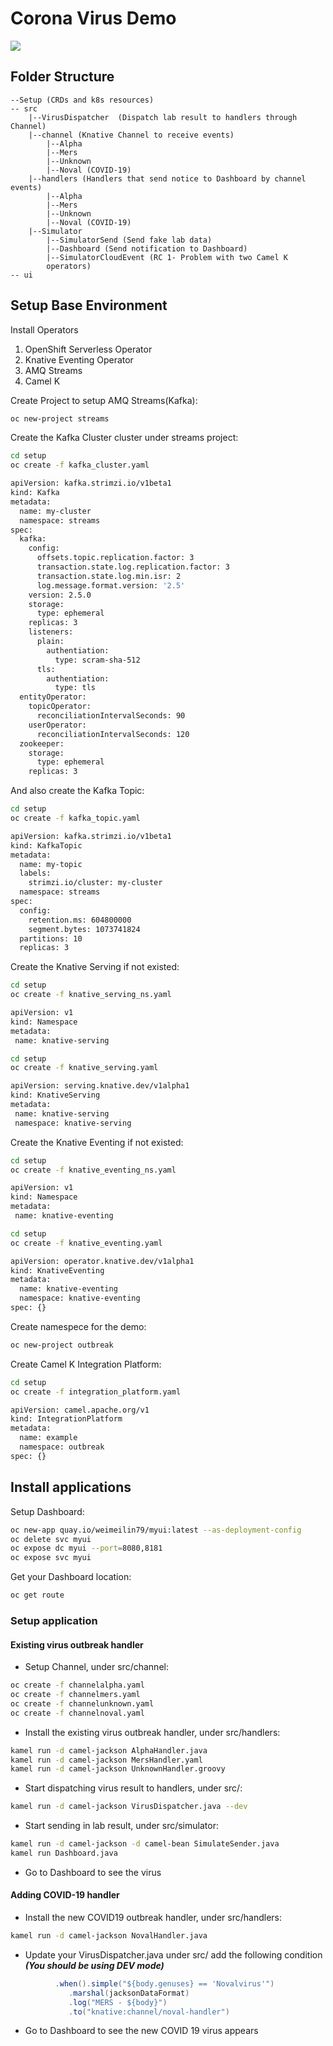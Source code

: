 # Corona Virus Demo

![](Outbreak.png)


## Folder Structure

```
--Setup (CRDs and k8s resources)
-- src
	|--VirusDispatcher	(Dispatch lab result to handlers through Channel)
	|--channel (Knative Channel to receive events)
		|--Alpha
		|--Mers
		|--Unknown
		|--Noval (COVID-19)
	|--handlers (Handlers that send notice to Dashboard by channel events)
		|--Alpha
		|--Mers
		|--Unknown
		|--Noval (COVID-19)
	|--Simulator
		|--SimulatorSend (Send fake lab data)
		|--Dashboard (Send notification to Dashboard)
		|--SimulatorCloudEvent (RC 1- Problem with two Camel K
		operators)
-- ui
```
## Setup Base Environment
Install Operators

1. OpenShift Serverless Operator
1. Knative Eventing Operator
1. AMQ Streams
1. Camel K

Create Project to setup AMQ Streams(Kafka):

```bash
oc new-project streams
```

Create the Kafka Cluster cluster under streams project:

```bash
cd setup
oc create -f kafka_cluster.yaml
```

```bash
apiVersion: kafka.strimzi.io/v1beta1
kind: Kafka
metadata:
  name: my-cluster
  namespace: streams
spec:
  kafka:
    config:
      offsets.topic.replication.factor: 3
      transaction.state.log.replication.factor: 3
      transaction.state.log.min.isr: 2
      log.message.format.version: '2.5'
    version: 2.5.0
    storage:
      type: ephemeral
    replicas: 3
    listeners:
      plain:
        authentiation:
          type: scram-sha-512
      tls:
        authentiation:
          type: tls
  entityOperator:
    topicOperator:
      reconciliationIntervalSeconds: 90
    userOperator:
      reconciliationIntervalSeconds: 120
  zookeeper:
    storage:
      type: ephemeral
    replicas: 3

```

And also create the Kafka Topic:

```bash
cd setup
oc create -f kafka_topic.yaml
```

```bash
apiVersion: kafka.strimzi.io/v1beta1
kind: KafkaTopic
metadata:
  name: my-topic
  labels:
    strimzi.io/cluster: my-cluster
  namespace: streams
spec:
  config:
    retention.ms: 604800000
    segment.bytes: 1073741824
  partitions: 10
  replicas: 3

```

Create the Knative Serving if not existed:

```bash
cd setup
oc create -f knative_serving_ns.yaml
```

```bash
apiVersion: v1
kind: Namespace
metadata:
 name: knative-serving
```

```bash
cd setup
oc create -f knative_serving.yaml
```

```bash
apiVersion: serving.knative.dev/v1alpha1
kind: KnativeServing
metadata:
 name: knative-serving
 namespace: knative-serving                       
```


Create the Knative Eventing if not existed:

```bash
cd setup
oc create -f knative_eventing_ns.yaml
```

```bash
apiVersion: v1
kind: Namespace
metadata:
 name: knative-eventing
```

```bash
cd setup
oc create -f knative_eventing.yaml
```

```bash
apiVersion: operator.knative.dev/v1alpha1
kind: KnativeEventing
metadata:
  name: knative-eventing
  namespace: knative-eventing
spec: {}            
```


Create namespece for the demo:

```bash
oc new-project outbreak
```

Create Camel K Integration Platform:

```bash
cd setup
oc create -f integration_platform.yaml
```

```bash
apiVersion: camel.apache.org/v1
kind: IntegrationPlatform
metadata:
  name: example
  namespace: outbreak
spec: {}
```

## Install applications

Setup Dashboard:

```bash
oc new-app quay.io/weimeilin79/myui:latest --as-deployment-config
oc delete svc myui
oc expose dc myui --port=8080,8181
oc expose svc myui
```

Get your Dashboard location:

```bash
oc get route
```

### Setup application

#### Existing virus outbreak handler

- Setup Channel, under src/channel:

```bash
oc create -f channelalpha.yaml
oc create -f channelmers.yaml
oc create -f channelunknown.yaml
oc create -f channelnoval.yaml
```

- Install the existing virus outbreak handler, under src/handlers:

```bash
kamel run -d camel-jackson AlphaHandler.java
kamel run -d camel-jackson MersHandler.yaml
kamel run -d camel-jackson UnknownHandler.groovy
```

- Start dispatching virus result to handlers, under src/:

```bash
kamel run -d camel-jackson VirusDispatcher.java --dev
```


- Start sending in lab result, under src/simulator:

```bash
kamel run -d camel-jackson -d camel-bean SimulateSender.java
kamel run Dashboard.java
```

- Go to Dashboard to see the virus

#### Adding COVID-19 handler

- Install the new COVID19 outbreak handler, under src/handlers:

```bash
kamel run -d camel-jackson NovalHandler.java
```

- Update your VirusDispatcher.java under src/ add the following condition ***(You should be using DEV mode)***

```java
	      .when().simple("${body.genuses} == 'Novalvirus'")
             .marshal(jacksonDataFormat)
             .log("MERS - ${body}")
             .to("knative:channel/noval-handler")
```

- Go to Dashboard to see the new COVID 19 virus appears
